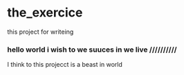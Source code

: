 # the_exercice
this project for writeing
### hello world i wish to we suuces in we live //////////
I think to this projecct is a beast in world 
